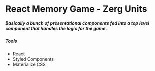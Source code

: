 <h1>React Memory Game - Zerg Units</h1>

<h5>Basically a bunch of presentational components fed into a top level component that handles the logic for the game.</h5>

<h5>Tools</h5>
<ul>
<li>React</li>
<li>Styled Components</li>
<li>Materialize CSS</li>
</ul>

